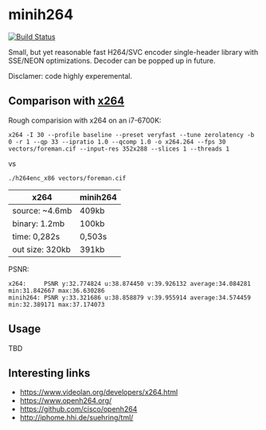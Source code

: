 minih264
==========

[![Build Status](https://travis-ci.org/lieff/minih264.svg)](https://travis-ci.org/lieff/minih264)

Small, but yet reasonable fast H264/SVC encoder single-header library with SSE/NEON optimizations.
Decoder can be popped up in future.

Disclamer: code highly experemental.

## Comparison with [x264](https://www.videolan.org/developers/x264.html)

Rough comparision with x264 on an i7-6700K:

`x264 -I 30 --profile baseline --preset veryfast --tune zerolatency -b 0 -r 1 --qp 33 --ipratio 1.0 --qcomp 1.0 -o x264.264 --fps 30 vectors/foreman.cif --input-res 352x288 --slices 1 --threads 1`

vs

`./h264enc_x86 vectors/foreman.cif`

| x264         | minih264 |
| ------------ | -------- |
| source: ~4.6mb | 409kb |
| binary: 1.2mb | 100kb |
| time: 0,282s | 0,503s |
| out size: 320kb | 391kb  |

PSNR:
```
x264:     PSNR y:32.774824 u:38.874450 v:39.926132 average:34.084281 min:31.842667 max:36.630286
minih264: PSNR y:33.321686 u:38.858879 v:39.955914 average:34.574459 min:32.389171 max:37.174073
```

## Usage

TBD

## Interesting links

 * https://www.videolan.org/developers/x264.html
 * https://www.openh264.org/
 * https://github.com/cisco/openh264
 * http://iphome.hhi.de/suehring/tml/
